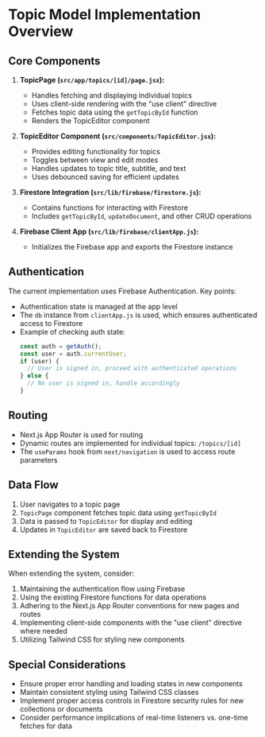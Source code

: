 # Topic Model Implementation Overview

## Core Components

1. **TopicPage (`src/app/topics/[id]/page.jsx`):**
   - Handles fetching and displaying individual topics
   - Uses client-side rendering with the "use client" directive
   - Fetches topic data using the `getTopicById` function
   - Renders the TopicEditor component

2. **TopicEditor Component (`src/components/TopicEditor.jsx`):**
   - Provides editing functionality for topics
   - Toggles between view and edit modes
   - Handles updates to topic title, subtitle, and text
   - Uses debounced saving for efficient updates

3. **Firestore Integration (`src/lib/firebase/firestore.js`):**
   - Contains functions for interacting with Firestore
   - Includes `getTopicById`, `updateDocument`, and other CRUD operations

4. **Firebase Client App (`src/lib/firebase/clientApp.js`):**
   - Initializes the Firebase app and exports the Firestore instance

## Authentication

The current implementation uses Firebase Authentication. Key points:

- Authentication state is managed at the app level
- The `db` instance from `clientApp.js` is used, which ensures authenticated access to Firestore
- Example of checking auth state:
  ```javascript
  const auth = getAuth();
  const user = auth.currentUser;
  if (user) {
    // User is signed in, proceed with authenticated operations
  } else {
    // No user is signed in, handle accordingly
  }
  ```

## Routing

- Next.js App Router is used for routing
- Dynamic routes are implemented for individual topics: `/topics/[id]`
- The `useParams` hook from `next/navigation` is used to access route parameters

## Data Flow

1. User navigates to a topic page
2. `TopicPage` component fetches topic data using `getTopicById`
3. Data is passed to `TopicEditor` for display and editing
4. Updates in `TopicEditor` are saved back to Firestore

## Extending the System

When extending the system, consider:

1. Maintaining the authentication flow using Firebase
2. Using the existing Firestore functions for data operations
3. Adhering to the Next.js App Router conventions for new pages and routes
4. Implementing client-side components with the "use client" directive where needed
5. Utilizing Tailwind CSS for styling new components

## Special Considerations

- Ensure proper error handling and loading states in new components
- Maintain consistent styling using Tailwind CSS classes
- Implement proper access controls in Firestore security rules for new collections or documents
- Consider performance implications of real-time listeners vs. one-time fetches for data

